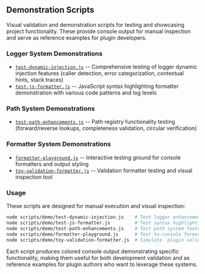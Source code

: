 ## Demonstration Scripts

Visual validation and demonstration scripts for testing and showcasing project functionality. These provide console output for manual inspection and serve as reference examples for plugin developers.

### Logger System Demonstrations

- [`test-dynamic-injection.js`](test-dynamic-injection.js) -- Comprehensive testing of logger dynamic injection features (caller detection, error categorization, contextual hints, stack traces)
- [`test-js-formatter.js`](test-js-formatter.js) -- JavaScript syntax highlighting formatter demonstration with various code patterns and log levels

### Path System Demonstrations  

- [`test-path-enhancements.js`](test-path-enhancements.js) -- Path registry functionality testing (forward/reverse lookups, completeness validation, circular verification)

### Formatter System Demonstrations

- [`formatter-playground.js`](formatter-playground.js) -- Interactive testing ground for console formatters and output styling
- [`toy-validation-formatter.js`](toy-validation-formatter.js) -- Validation formatter testing and visual inspection tool

### Usage

These scripts are designed for manual execution and visual inspection:

```bash
node scripts/demo/test-dynamic-injection.js    # Test logger enhancements
node scripts/demo/test-js-formatter.js         # Test syntax highlighting  
node scripts/demo/test-path-enhancements.js    # Test path system features
node scripts/demo/formatter-playground.js      # Test to-console formatters
node scripts/demo/toy-validation-formatter.js  # Simulate `plugin validate`
```

Each script produces colored console output demonstrating specific functionality, making them useful for both development validation and as reference examples for plugin authors who want to leverage these systems.

